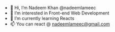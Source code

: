 - 👋 Hi, I’m Nadeem Khan @nadeemlameec
- 👀 I’m interested in Front-end Web Development 
- 🌱 I’m currently learning Reacts 
- 📫 You can react @ nadeemlameec@gmail.com 
<!---
nadeemlameec/nadeemlameec is a ✨ special ✨ repository because its `README.md` (this file) appears on your GitHub profile.
You can click the Preview link to take a look at your changes.
--->
